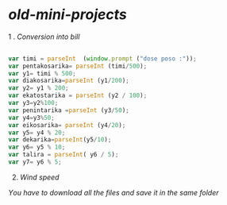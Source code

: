 # _old-mini-projects_

 1 . *Conversion into bill*
 ```javascript
  
var timi = parseInt  (window.prompt ("dose poso :"));
var pentakosarika= parseInt (timi/500);
var y1= timi % 500;
var diakosarika=parseInt (y1/200);
var y2= y1 % 200;
var ekatostarika = parseInt (y2 / 100);
var y3=y2%100;
var penintarika =parseInt (y3/50);
var y4=y3%50;
var eikosarika= parseInt (y4/20);
var y5= y4 % 20;
var dekarika=parseInt(y5/10);
var y6= y5 % 10;
var talira = parseInt( y6 / 5);
var y7= y6 % 5;
```





2. *Wind speed*

_Υou have to download all the files and save it in the same folder_
